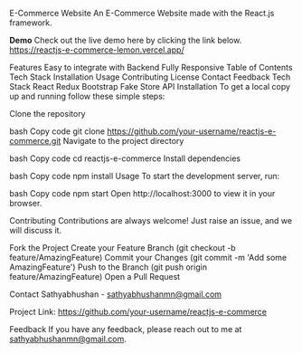 E-Commerce Website
An E-Commerce Website made with the React.js framework.

**Demo**
Check out the live demo here by clicking the link below.
https://reactjs-e-commerce-lemon.vercel.app/

Features
Easy to integrate with Backend
Fully Responsive
Table of Contents
Tech Stack
Installation
Usage
Contributing
License
Contact
Feedback
Tech Stack
React
Redux
Bootstrap
Fake Store API
Installation
To get a local copy up and running follow these simple steps:

Clone the repository

bash
Copy code
git clone https://github.com/your-username/reactjs-e-commerce.git
Navigate to the project directory

bash
Copy code
cd reactjs-e-commerce
Install dependencies

bash
Copy code
npm install
Usage
To start the development server, run:

bash
Copy code
npm start
Open http://localhost:3000 to view it in your browser.

Contributing
Contributions are always welcome! Just raise an issue, and we will discuss it.

Fork the Project
Create your Feature Branch (git checkout -b feature/AmazingFeature)
Commit your Changes (git commit -m 'Add some AmazingFeature')
Push to the Branch (git push origin feature/AmazingFeature)
Open a Pull Request

Contact
Sathyabhushan - sathyabhushanmn@gmail.com

Project Link: https://github.com/your-username/reactjs-e-commerce

Feedback
If you have any feedback, please reach out to me at sathyabhushanmn@gmail.com.
